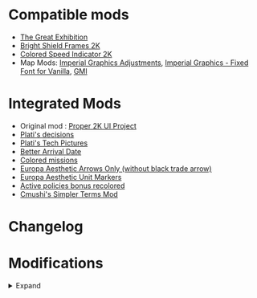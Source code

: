 # Compatible mods

- [The Great Exhibition](https://steamcommunity.com/sharedfiles/filedetails/?id=2016264376)
- [Bright Shield Frames 2K](https://steamcommunity.com/sharedfiles/filedetails/?id=3290527259)
- [Colored Speed Indicator 2K](https://steamcommunity.com/sharedfiles/filedetails/?id=3292582807)
- Map Mods: [Imperial Graphics Adjustments](https://steamcommunity.com/sharedfiles/filedetails/?id=3291052774), [Imperial Graphics - Fixed Font for Vanilla](https://steamcommunity.com/sharedfiles/filedetails/?id=2842728833),
  [GMI](https://steamcommunity.com/sharedfiles/filedetails/?id=253263609)

# Integrated Mods

- Original mod : [Proper 2K UI Project](https://steamcommunity.com/sharedfiles/filedetails/?id=3290499798)
- [Plati's decisions](https://steamcommunity.com/sharedfiles/filedetails/?id=2990971570)
- [Plati's Tech Pictures](https://steamcommunity.com/sharedfiles/filedetails/?id=2962916850)
- [Better Arrival Date](https://steamcommunity.com/sharedfiles/filedetails/?id=2570706738)
- [Colored missions](https://steamcommunity.com/sharedfiles/filedetails/?id=2019048971)
- [Europa Aesthetic Arrows Only (without black trade arrow)](https://steamcommunity.com/sharedfiles/filedetails/?id=2136245018)
- [Europa Aesthetic Unit Markers](https://steamcommunity.com/sharedfiles/filedetails/?id=2135363699)
- [Active policies bonus recolored](https://steamcommunity.com/sharedfiles/filedetails/?id=3086517784)
- [Cmushi's Simpler Terms Mod](https://steamcommunity.com/sharedfiles/filedetails/?id=709857021)

# Changelog

# Modifications

<details>
 <summary>Expand</summary>

- Removed internal files for "The Great Exhibition" mod ( Too much work to always integrate this amazing mod; now you have to download it separately)
- Better HRE view
- Better EoC view
- Better Court view / Advisors view
- Better Government view
- Better Diplomacy (monarch/heir view, diplo actions, opinion view)
- Better design for parliament window
- General pips image enhanced
- Fort map icon enhanced
- Mapview redesigned
- Better design for peace deal view window
- Better trade company name display (switched word placement - culture naming is last)
- Better map progressbars for construction and religion
- Better naval/land combat window
- Better expand infrastructure buttons
- Better province revolution view
- Better colony view
- Enlarged trade assets for trade view map mode
- Enlarged mercenary list view
- Nicer country shields (with glass shields fallback archive)
- Nicer lobby diplo list view
- Fixed native federation window
- Reverted Combat window to original design
- Enlarged flagship designer
</details>

